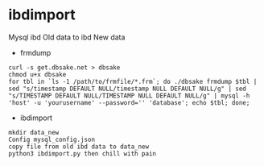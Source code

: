 # ibdimport
Mysql ibd Old data to ibd New data


- frmdump
```
curl -s get.dbsake.net > dbsake
chmod u+x dbsake
for tbl in `ls -1 /path/to/frmfile/*.frm`; do ./dbsake frmdump $tbl | sed "s/timestamp DEFAULT NULL/timestamp NULL DEFAULT NULL/g" | sed "s/TIMESTAMP DEFAULT NULL/TIMESTAMP NULL DEFAULT NULL/g" | mysql -h 'host' -u 'yourusername' --password='' 'database'; echo $tbl; done;
```
- ibdimport
```
mkdir data_new
Config mysql_config.json
copy file from old ibd data to data_new
python3 ibdimport.py then chill with pain
```
